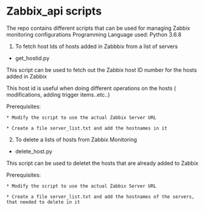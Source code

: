 # Zabbix_api scripts
The repo contains different scripts that can be used for managing Zabbix monitoring configurations
Programming Language used: Python 3.6.8

1. To fetch host Ids of hosts added in Zabbbix from a list of servers

- get_hostid.py

This script can be used to fetch out the Zabbix host ID number for the hosts added in Zabbix 

This host id is useful when doing different operations on the hosts ( modifications, adding trigger items..etc..)

Prerequisites:

    * Modify the script to use the actual Zabbix Server URL
    
    * Create a file server_list.txt and add the hostnames in it



2. To delete a lists of hosts from Zabbix Monitoring

- delete_host.py


This script can be used to deletet the hosts that are already added to Zabbix


Prerequisites:

    * Modify the script to use the actual Zabbix Server URL

    * Create a file server_list.txt and add the hostnames of the servers, that needed to delete in it

